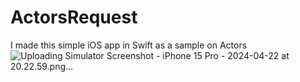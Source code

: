 # ActorsRequest
I made this simple iOS app in Swift as a sample on Actors
![Uploading Simulator Screenshot - iPhone 15 Pro - 2024-04-22 at 20.22.59.png…]()
